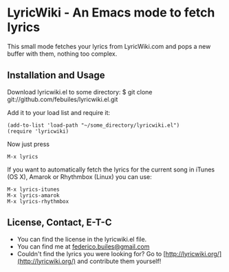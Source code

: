 LyricWiki - An Emacs mode to fetch lyrics
========================

This small mode fetches your lyrics from LyricWiki.com and pops a new buffer
with them, nothing too complex.

Installation and Usage
------------
Download lyricwiki.el to some directory:
    $ git clone git://github.com/febuiles/lyricwiki.el.git

Add it to your load list and require it:

    (add-to-list 'load-path "~/some_directory/lyricwiki.el")
    (require 'lyricwiki)

Now just press 

    M-x lyrics 

If you want to automatically fetch the lyrics for the current song in
iTunes (OS X), Amarok or Rhythmbox (Linux) you can use:

    M-x lyrics-itunes
    M-x lyrics-amarok
    M-x lyrics-rhythmbox


License, Contact, E-T-C
-----------------------

* You can find the license in the lyricwiki.el file.
* You can find me at federico.builes@gmail.com
* Couldn't find the lyrics you were looking for? Go to
 [http://lyricwiki.org/](http://lyricwiki.org/) and contribute them yourself!
